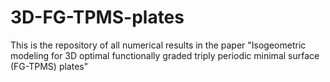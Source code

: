 # 3D-FG-TPMS-plates
This is the repository of all numerical results in the paper "Isogeometric modeling for 3D optimal functionally graded triply periodic minimal surface (FG-TPMS) plates"
